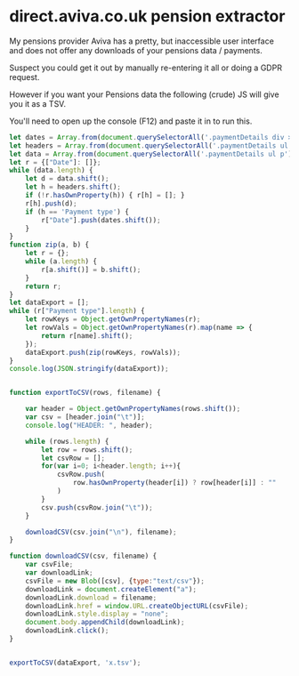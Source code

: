 # direct.aviva.co.uk pension extractor

My pensions provider Aviva has a pretty, but inaccessible user interface and does not offer any downloads of your pensions data / payments.

Suspect you could get it out by manually re-entering it all or doing a GDPR request.

However if you want your Pensions data the following (crude) JS will give you it as a TSV.

You'll need to open up the console (F12) and paste it in to run this.

```javascript
let dates = Array.from(document.querySelectorAll('.paymentDetails div > h3')).map(x => x.innerText);
let headers = Array.from(document.querySelectorAll('.paymentDetails ul h3')).map(x => x.innerText);
let data = Array.from(document.querySelectorAll('.paymentDetails ul p')).map(x => x.innerText);
let r = {["Date"]: []};
while (data.length) {
    let d = data.shift();
    let h = headers.shift();
    if (!r.hasOwnProperty(h)) { r[h] = []; }
    r[h].push(d);
    if (h == 'Payment type') {
        r["Date"].push(dates.shift());
    }
}
function zip(a, b) {
    let r = {};
    while (a.length) {
        r[a.shift()] = b.shift();
    }
    return r;
}
let dataExport = [];
while (r["Payment type"].length) {
    let rowKeys = Object.getOwnPropertyNames(r);
    let rowVals = Object.getOwnPropertyNames(r).map(name => {
        return r[name].shift();
    });
    dataExport.push(zip(rowKeys, rowVals));
}
console.log(JSON.stringify(dataExport));


function exportToCSV(rows, filename) {

    var header = Object.getOwnPropertyNames(rows.shift());
    var csv = [header.join("\t")];
    console.log("HEADER: ", header);

    while (rows.length) {
        let row = rows.shift();
        let csvRow = [];
        for(var i=0; i<header.length; i++){
            csvRow.push(
                row.hasOwnProperty(header[i]) ? row[header[i]] : ""
            )
        }
        csv.push(csvRow.join("\t"));
    }

    downloadCSV(csv.join("\n"), filename);
}

function downloadCSV(csv, filename) {
    var csvFile;
    var downloadLink;
    csvFile = new Blob([csv], {type:"text/csv"});
    downloadLink = document.createElement("a");
    downloadLink.download = filename;
    downloadLink.href = window.URL.createObjectURL(csvFile);
    downloadLink.style.display = "none";
    document.body.appendChild(downloadLink);
    downloadLink.click();
}


exportToCSV(dataExport, 'x.tsv');


```
